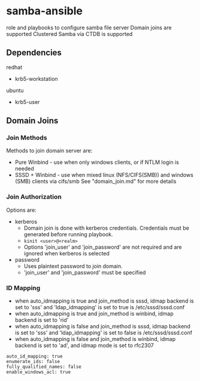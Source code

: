 # samba-ansible

role and playbooks to configure samba file server
Domain joins are supported
Clustered Samba via CTDB is supported

## Dependencies
redhat
* krb5-workstation

ubuntu
* krb5-user

## Domain Joins
### Join Methods
Methods to join domain server are:
* Pure Winbind - use when only windows clients, or if NTLM login is needed
* SSSD + Winbind - use when mixed linux (NFS/CIFS(SMB)) and windows (SMB) clients via cifs/smb
See "domain_join.md" for more details

### Join Authorization
Options are:
* kerberos
    * Domain join is done with kerberos credentials. Credentials must be generated before running playbook. 
    * `kinit <user>@<realm>`
    * Options 'join_user' and 'join_password' are not required and are ignored when kerberos is selected
* password
    * Uses plaintext password to join domain.
    * 'join_user' and 'join_password' must be specified


### ID Mapping
* when auto_idmapping is true and join_method is sssd, idmap backend is set to 'sss' and 'ldap_idmapping' is set to true is /etc/sssd/sssd.conf
* when auto_idmapping is true and join_method is winbind, idmap backend is set to 'rid'
* when auto_idmapping is false and join_method is sssd, idmap backend is set to 'sss' and 'ldap_idmapping' is set to false is /etc/sssd/sssd.conf
* when auto_idmapping is false and join_method is winbind, idmap backend is set to 'ad', and idmap mode is set to rfc2307
```
auto_id_mapping: true
enumerate_ids: false
fully_qualified_names: false
enable_windows_acl: true
```

